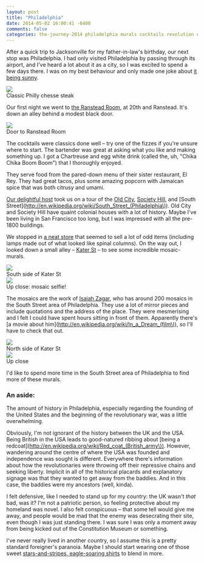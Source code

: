 ```yaml
---
layout: post
title: "Philadelphia"
date: 2014-05-02 16:00:41 -0400
comments: false
categories: the-journey-2014 philadelphia murals cocktails revolution usa
---
```


After a quick trip to Jacksonville for my father-in-law's birthday, our next stop was Philadelphia. I had only visited Philadelphia by passing through its airport, and I've heard a lot about it as a city, so I was excited to spend a few days there. I was on my best behaviour and only made one joke about [it being sunny](http://en.wikipedia.org/wiki/It's_Always_Sunny_in_Philadelphia).

<div class="img">
  <a href="{{ root_url }}/images/the-journey/phl/chesse-steak.jpg">
    <img src="/images/the-journey/phl/chesse-steak.jpg">
  </a>
  <div class="alt">Classic Philly chesse steak</div>
</div>

Our first night we went to [the Ranstead Room](http://www.yelp.com/biz/the-ranstead-room-philadelphia), at 20th and Ranstead. It's down an alley behind a modest black door.

<div class="img">
  <a href="{{ root_url }}/images/the-journey/phl/ranstead.jpg">
    <img src="/images/the-journey/phl/ranstead.jpg">
  </a>
  <div class="alt">Door to Ranstead Room</div>
</div>

The cocktails were classics done well – try one of the fizzes if you're unsure where to start. The bartender was great at asking what you like and making something up. I got a Chartreuse and egg white drink (called the, uh, "Chika Chika Boom Boom") that I thoroughly enjoyed.

They serve food from the pared-down menu of their sister restaurant, El Rey. They had great tacos, plus some amazing popcorn with Jamaican spice that was both citrusy and umami. 

<!-- more -->

[Our delightful host](http://twitter.com/amyhoy) took us on a tour of the [Old City](http://en.wikipedia.org/wiki/Old_City,_Philadelphia), [Society Hill](http://en.wikipedia.org/wiki/Society_Hill,_Philadelphia), and [South Street](http://en.wikipedia.org/wiki/South_Street_(Philadelphia\)). Old City and Society Hill have quaint colonial houses with a lot of history. Maybe I've been living in San Francisco too long, but I was impressed with all the pre-1800 buildings.

We stopped in [a neat store](http://www.yelp.com/biz/jinxed-tuckers-digs-philadelphia) that seemed to sell a lot of odd items (including lamps made out of what looked like spinal columns). On the way out, I looked down a small alley – [Kater St](https://www.google.com/maps/@39.941169,-75.148958,3a,75y,102.7h,81.52t/data=!3m4!1e1!3m2!1sQadqWDkEoiNfRxrUPPZrGA!2e0) – to see some incredible mosaic-murals.

<div class="img">
  <a href="{{ root_url }}/images/the-journey/phl/kater-mural.jpg">
    <img src="/images/the-journey/phl/kater-mural.jpg">
  </a>
  <div class="alt">South side of Kater St</div>
</div>

<div class="img">
  <a href="{{ root_url }}/images/the-journey/phl/mural-selfie.jpg">
    <img src="/images/the-journey/phl/mural-selfie.jpg">
  </a>
  <div class="alt">Up close: mosaic selfie! </div>
</div>

The mosaics are the work of [Isaiah Zagar](http://en.wikipedia.org/wiki/Isaiah_Zagar), who has around 200 mosaics in the South Street area of Philadelphia. They use a lot of mirror pieces and include quotations and the address of the place. They were mesmerising and I felt I could have spent hours sitting in front of them. Apparently there's [a movie about him](http://en.wikipedia.org/wiki/In_a_Dream_(film\)), so I'll have to check that out.

<div class="img">
  <a href="{{ root_url }}/images/the-journey/phl/kater-mural2.jpg">
    <img src="/images/the-journey/phl/kater-mural2.jpg">
  </a>
  <div class="alt">North side of Kater St</div>
</div>

<div class="img">
  <a href="{{ root_url }}/images/the-journey/phl/mural-selfie2.jpg">
    <img src="/images/the-journey/phl/mural-selfie2.jpg">
  </a>
  <div class="alt">Up close</div>
</div>

I'd like to spend more time in the South Street area of Philadelphia to find more of these murals.

### An aside:

The amount of history in Philadelphia, especially regarding the founding of the United States and the beginning of the revolutionary war, was a little overwhelming.  

Obviously, I'm not ignorant of the history between the UK and the USA. Being British in the USA leads to good-natured ribbing about [being a redcoat](http://en.wikipedia.org/wiki/Red_coat_(British_army\)). However, wandering around the centre of where the USA was founded and independence was sought is different. Everywhere there's information about how the revolutionaries were throwing off their repressive chains and seeking liberty. Implicit in all of the historical placards and explanatory signage was that they wanted to get away from the baddies. And in this case, the baddies were my ancestors (well, kinda).

I felt defensive, like I needed to stand up for my country: the UK wasn't *that* bad, was it? I'm not a patriotic person, so feeling protective about my homeland was novel. I also felt conspicuous – that some tell would give me away, and people would be mad that the enemy was desecrating their site,  even though I was just standing there. I was sure I was only a moment away from being kicked out of the Constitution Museum or something.

I've never really lived in another country, so I assume this is a pretty standard foreigner's paranoia. Maybe I should start wearing one of those sweet [stars-and-stripes, eagle-soaring shirts](http://www.animalshirts.net/americanflagshirts/eaglefly.jpg) to blend in more.